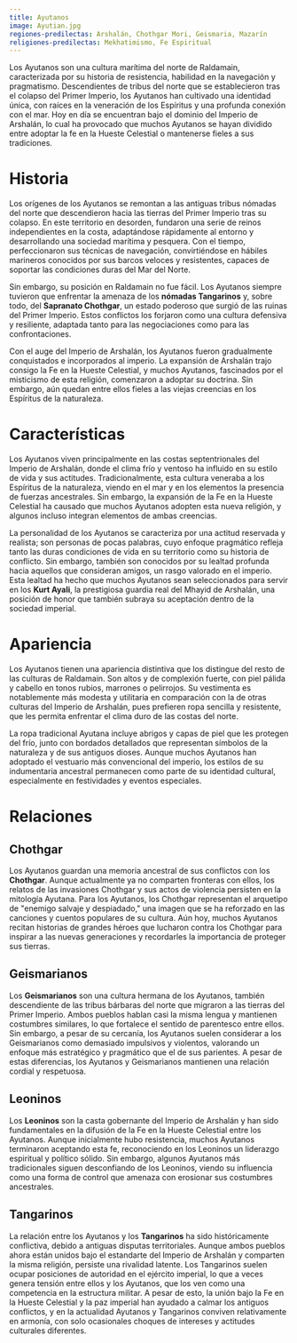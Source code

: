 ```yaml
---
title: Ayutanos
image: Ayutian.jpg
regiones-predilectas: Arshalán, Chothgar Mori, Geismaria, Mazarín
religiones-predilectas: Mekhatimismo, Fe Espiritual
---
```


Los Ayutanos son una cultura marítima del norte de Raldamain, caracterizada por su historia de resistencia, habilidad en la navegación y pragmatismo. Descendientes de tribus del norte que se establecieron tras el colapso del Primer Imperio, los Ayutanos han cultivado una identidad única, con raíces en la veneración de los Espíritus y una profunda conexión con el mar. Hoy en día se encuentran bajo el dominio del Imperio de Arshalán, lo cual ha provocado que muchos Ayutanos se hayan dividido entre adoptar la fe en la Hueste Celestial o mantenerse fieles a sus tradiciones.

# Historia

Los orígenes de los Ayutanos se remontan a las antiguas tribus nómadas del norte que descendieron hacia las tierras del Primer Imperio tras su colapso. En este territorio en desorden, fundaron una serie de reinos independientes en la costa, adaptándose rápidamente al entorno y desarrollando una sociedad marítima y pesquera. Con el tiempo, perfeccionaron sus técnicas de navegación, convirtiéndose en hábiles marineros conocidos por sus barcos veloces y resistentes, capaces de soportar las condiciones duras del Mar del Norte. 

Sin embargo, su posición en Raldamain no fue fácil. Los Ayutanos siempre tuvieron que enfrentar la amenaza de los **nómadas Tangarinos** y, sobre todo, del **Sapranato Chothgar**, un estado poderoso que surgió de las ruinas del Primer Imperio. Estos conflictos los forjaron como una cultura defensiva y resiliente, adaptada tanto para las negociaciones como para las confrontaciones.

Con el auge del Imperio de Arshalán, los Ayutanos fueron gradualmente conquistados e incorporados al imperio. La expansión de Arshalán trajo consigo la Fe en la Hueste Celestial, y muchos Ayutanos, fascinados por el misticismo de esta religión, comenzaron a adoptar su doctrina. Sin embargo, aún quedan entre ellos fieles a las viejas creencias en los Espíritus de la naturaleza.

# Características

Los Ayutanos viven principalmente en las costas septentrionales del Imperio de Arshalán, donde el clima frío y ventoso ha influido en su estilo de vida y sus actitudes. Tradicionalmente, esta cultura veneraba a los Espíritus de la naturaleza, viendo en el mar y en los elementos la presencia de fuerzas ancestrales. Sin embargo, la expansión de la Fe en la Hueste Celestial ha causado que muchos Ayutanos adopten esta nueva religión, y algunos incluso integran elementos de ambas creencias.

La personalidad de los Ayutanos se caracteriza por una actitud reservada y realista; son personas de pocas palabras, cuyo enfoque pragmático refleja tanto las duras condiciones de vida en su territorio como su historia de conflicto. Sin embargo, también son conocidos por su lealtad profunda hacia aquellos que consideran amigos, un rasgo valorado en el imperio. Esta lealtad ha hecho que muchos Ayutanos sean seleccionados para servir en los **Kurt Ayali**, la prestigiosa guardia real del Mhayid de Arshalán, una posición de honor que también subraya su aceptación dentro de la sociedad imperial.

# Apariencia

Los Ayutanos tienen una apariencia distintiva que los distingue del resto de las culturas de Raldamain. Son altos y de complexión fuerte, con piel pálida y cabello en tonos rubios, marrones o pelirrojos. Su vestimenta es notablemente más modesta y utilitaria en comparación con la de otras culturas del Imperio de Arshalán, pues prefieren ropa sencilla y resistente, que les permita enfrentar el clima duro de las costas del norte.

La ropa tradicional Ayutana incluye abrigos y capas de piel que les protegen del frío, junto con bordados detallados que representan símbolos de la naturaleza y de sus antiguos dioses. Aunque muchos Ayutanos han adoptado el vestuario más convencional del imperio, los estilos de su indumentaria ancestral permanecen como parte de su identidad cultural, especialmente en festividades y eventos especiales.

# Relaciones

## Chothgar
Los Ayutanos guardan una memoria ancestral de sus conflictos con los **Chothgar**. Aunque actualmente ya no comparten fronteras con ellos, los relatos de las invasiones Chothgar y sus actos de violencia persisten en la mitología Ayutana. Para los Ayutanos, los Chothgar representan el arquetipo de "enemigo salvaje y despiadado," una imagen que se ha reforzado en las canciones y cuentos populares de su cultura. Aún hoy, muchos Ayutanos recitan historias de grandes héroes que lucharon contra los Chothgar para inspirar a las nuevas generaciones y recordarles la importancia de proteger sus tierras.

## Geismarianos
Los **Geismarianos** son una cultura hermana de los Ayutanos, también descendiente de las tribus bárbaras del norte que migraron a las tierras del Primer Imperio. Ambos pueblos hablan casi la misma lengua y mantienen costumbres similares, lo que fortalece el sentido de parentesco entre ellos. Sin embargo, a pesar de su cercanía, los Ayutanos suelen considerar a los Geismarianos como demasiado impulsivos y violentos, valorando un enfoque más estratégico y pragmático que el de sus parientes. A pesar de estas diferencias, los Ayutanos y Geismarianos mantienen una relación cordial y respetuosa.

## Leoninos
Los **Leoninos** son la casta gobernante del Imperio de Arshalán y han sido fundamentales en la difusión de la Fe en la Hueste Celestial entre los Ayutanos. Aunque inicialmente hubo resistencia, muchos Ayutanos terminaron aceptando esta fe, reconociendo en los Leoninos un liderazgo espiritual y político sólido. Sin embargo, algunos Ayutanos más tradicionales siguen desconfiando de los Leoninos, viendo su influencia como una forma de control que amenaza con erosionar sus costumbres ancestrales.

## Tangarinos
La relación entre los Ayutanos y los **Tangarinos** ha sido históricamente conflictiva, debido a antiguas disputas territoriales. Aunque ambos pueblos ahora están unidos bajo el estandarte del Imperio de Arshalán y comparten la misma religión, persiste una rivalidad latente. Los Tangarinos suelen ocupar posiciones de autoridad en el ejército imperial, lo que a veces genera tensión entre ellos y los Ayutanos, que los ven como una competencia en la estructura militar. A pesar de esto, la unión bajo la Fe en la Hueste Celestial y la paz imperial han ayudado a calmar los antiguos conflictos, y en la actualidad Ayutanos y Tangarinos conviven relativamente en armonía, con solo ocasionales choques de intereses y actitudes culturales diferentes.

# 
